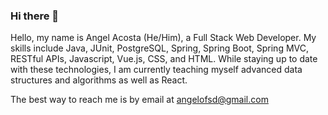 ### Hi there 👋

<!--
**angelofsd/angelofsd** is a ✨ _special_ ✨ repository because its `README.md` (this file) appears on your GitHub profile.

Here are some ideas to get you started:

- 🔭 I’m currently working on ...
- 🌱 I’m currently learning ...
- 👯 I’m looking to collaborate on ...
- 🤔 I’m looking for help with ...
- 💬 Ask me about ...
- 📫 How to reach me: ...
- 😄 Pronouns: ...
- ⚡ Fun fact: ...
-->
 Hello, my name is Angel Acosta (He/Him), a Full Stack Web Developer.  My skills include Java, JUnit, PostgreSQL, Spring, Spring Boot, Spring MVC, RESTful APIs, Javascript, Vue.js, CSS, and HTML. While staying up to date with these technologies, I am currently teaching myself advanced data structures and algorithms as well as React.

 The best way to reach me is by email at angelofsd@gmail.com
